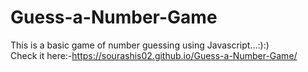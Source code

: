 # Guess-a-Number-Game
This is a basic game of number guessing using Javascript...:):)<br>
Check it here:-https://sourashis02.github.io/Guess-a-Number-Game/

